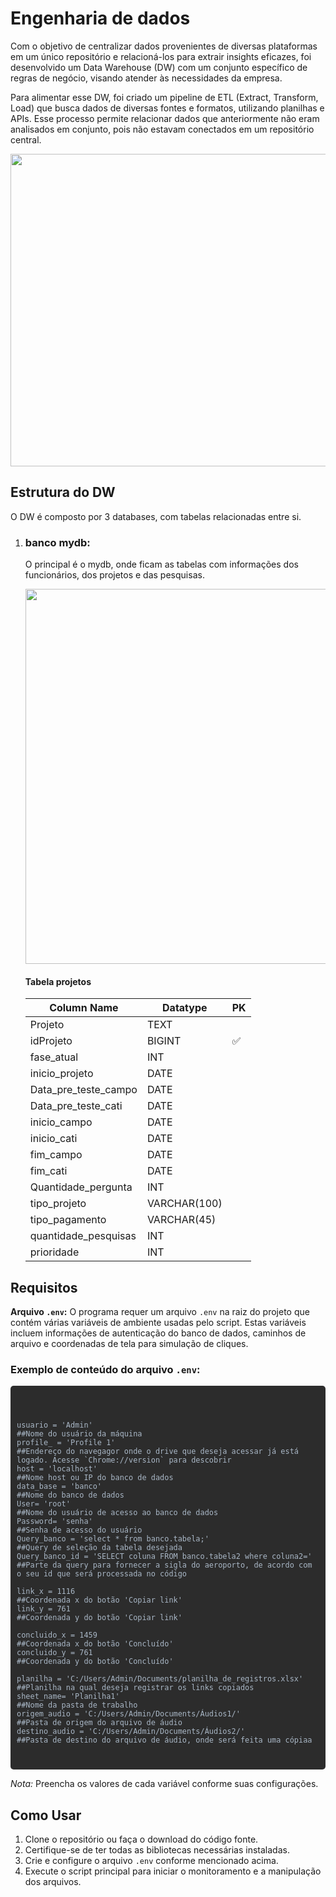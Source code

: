 <h1>Engenharia de dados</h1>

<p>Com o objetivo de centralizar dados provenientes de diversas plataformas em um único repositório e relacioná-los para extrair insights eficazes, foi desenvolvido um Data Warehouse (DW) com um conjunto específico de regras de negócio, visando atender às necessidades da empresa.</p>
<p>Para alimentar esse DW, foi criado um pipeline de ETL (Extract, Transform, Load) que busca dados de diversas fontes e formatos, utilizando planilhas e APIs. Esse processo permite relacionar dados que anteriormente não eram analisados em conjunto, pois não estavam conectados em um repositório central.</p>
<img src="https://github.com/caiosm01/projeto_engenharia_de_dados_agora/blob/main/fluxograma_ETL.png"  height="500px" width="1720px">

<h2>Estrutura do DW</h2>
<p>O DW é composto por 3 databases, com tabelas relacionadas entre si.</p>
<ol>
    <li><h3>banco mydb:</h3></li>
        <p>O principal é o mydb, onde ficam as tabelas com informações dos funcionários, dos projetos e das pesquisas.</p>
        <img src="https://github.com/caiosm01/projeto_engenharia_de_dados_agora/blob/main/principal.png"  height="600px" width="500px">
        <h4>Tabela projetos</h4>
        <table>
          <thead>
            <tr>
              <th>Column Name</th>
              <th>Datatype</th>
              <th>PK</th>
            </tr>
          </thead>
          <tbody>
            <tr>
              <td>Projeto</td>
              <td>TEXT</td>
              <td></td>
            </tr>
            <tr>
              <td>idProjeto</td>
              <td>BIGINT</td>
              <td>✅</td>
            </tr>
            <tr>
              <td>fase_atual</td>
              <td>INT</td>
              <td></td>
            </tr>
            <tr>
              <td>inicio_projeto</td>
              <td>DATE</td>
              <td></td>
            </tr>
            <tr>
              <td>Data_pre_teste_campo</td>
              <td>DATE</td>
              <td></td>
            </tr>
            <tr>
              <td>Data_pre_teste_cati</td>
              <td>DATE</td>
              <td></td>
            </tr>
            <tr>
              <td>inicio_campo</td>
              <td>DATE</td>
              <td></td>
            </tr>
            <tr>
              <td>inicio_cati</td>
              <td>DATE</td>
              <td></td>
            </tr>
            <tr>
              <td>fim_campo</td>
              <td>DATE</td>
              <td></td>
            </tr>
            <tr>
              <td>fim_cati</td>
              <td>DATE</td>
              <td></td>
            </tr>
            <tr>
              <td>Quantidade_pergunta</td>
              <td>INT</td>
              <td></td>
            </tr>
            <tr>
              <td>tipo_projeto</td>
              <td>VARCHAR(100)</td>
              <td></td>
            </tr>
            <tr>
              <td>tipo_pagamento</td>
              <td>VARCHAR(45)</td>
              <td></td>
            </tr>
            <tr>
              <td>quantidade_pesquisas</td>
              <td>INT</td>
              <td></td>
            </tr>
            <tr>
              <td>prioridade</td>
              <td>INT</td>
              <td></td>
            </tr>
          </tbody>
        </table>
</ol>

<h2>Requisitos</h2>

<p><strong>Arquivo <code>.env</code>:</strong> O programa requer um arquivo <code>.env</code> na raiz do projeto que contém várias variáveis de ambiente usadas pelo script. Estas variáveis incluem informações de autenticação do banco de dados, caminhos de arquivo e coordenadas de tela para simulação de cliques.</p>

<h3>Exemplo de conteúdo do arquivo <code>.env</code>:</h3>

<div style="background-color: #2C2C2C; color: #A9B7C6; padding: 10px; border-radius: 5px; font-family: monospace; white-space: pre-wrap;">
  
    usuario = 'Admin'                                                          ##Nome do usuário da máquina 
    profile_ = 'Profile 1'                                                     ##Endereço do navegagor onde o drive que deseja acessar já está logado. Acesse `Chrome://version` para descobrir
    host = 'localhost'                                                         ##Nome host ou IP do banco de dados
    data_base = 'banco'                                                        ##Nome do banco de dados
    User= 'root'                                                               ##Nome do usuário de acesso ao banco de dados
    Password= 'senha'                                                          ##Senha de acesso do usuário
    Query_banco = 'select * from banco.tabela;'                                ##Query de seleção da tabela desejada
    Query_banco_id = 'SELECT coluna FROM banco.tabela2 where coluna2='         ##Parte da query para fornecer a sigla do aeroporto, de acordo com o seu id que será processada no código

    link_x = 1116                                                              ##Coordenada x do botão 'Copiar link'
    link_y = 761                                                               ##Coordenada y do botão 'Copiar link'

    concluido_x = 1459                                                         ##Coordenada x do botão 'Concluído'
    concluido_y = 761                                                          ##Coordenada y do botão 'Concluído'

    planilha = 'C:/Users/Admin/Documents/planilha_de_registros.xlsx'           ##Planilha na qual deseja registrar os links copiados
    sheet_name= 'Planilha1'                                                    ##Nome da pasta de trabalho
    origem_audio = 'C:/Users/Admin/Documents/Áudios1/'                         ##Pasta de origem do arquivo de áudio
    destino_audio = 'C:/Users/Admin/Documents/Áudios2/'                        ##Pasta de destino do arquivo de áudio, onde será feita uma cópiaa
</div>

<p><em>Nota:</em> Preencha os valores de cada variável conforme suas configurações.</p>

<h2>Como Usar</h2>

<ol>
    <li>Clone o repositório ou faça o download do código fonte.</li>
    <li>Certifique-se de ter todas as bibliotecas necessárias instaladas.</li>
    <li>Crie e configure o arquivo <code>.env</code> conforme mencionado acima.</li>
    <li>Execute o script principal para iniciar o monitoramento e a manipulação dos arquivos.</li>
</ol>
